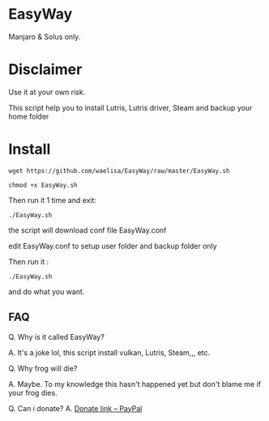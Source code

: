 # EasyWay
Manjaro & Solus only.

# Disclaimer
Use it at your own risk.

This script help you to install Lutris, Lutris driver, Steam and backup your home folder

# Install
```
wget https://github.com/waelisa/EasyWay/raw/master/EasyWay.sh

chmod +x EasyWay.sh
```
Then run it 1 time and exit:
```
./EasyWay.sh
```
the script will download conf file EasyWay.conf

edit EasyWay.conf to setup user folder and backup folder only

Then run it :
```
./EasyWay.sh
```
and do what you want.

## FAQ
Q. Why is it called EasyWay?

A. It's a joke lol, this script install vulkan, Lutris, Steam,,, etc.

Q. Why frog will die?

A. Maybe. To my knowledge this hasn't happened yet but don't blame me if your frog dies.

Q. Can i donate?
A. [Donate link – PayPal](https://www.paypal.me/WaelIsa)

